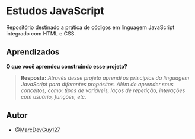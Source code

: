
# Estudos JavaScript

Repositório destinado a prática de códigos em linguagem JavaScript integrado com HTML e CSS.


## Aprendizados

**O que você aprendeu construindo esse projeto?**

> **Resposta:** _Através desse projeto aprendi os princípios da linguagem JavaScript para diferentes propósitos. Além de aprender seus conceitos, como: tipos de variáveis, laços de repetição, interações com usuário, funções, etc._




## Autor

- [@MarcDevGuy127](https://www.github.com/MarcDevGuy127)

